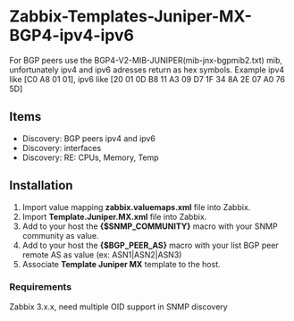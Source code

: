 # Zabbix-Templates-Juniper-MX-BGP4-ipv4-ipv6
For BGP peers use the BGP4-V2-MIB-JUNIPER(mib-jnx-bgpmib2.txt) mib, unfortunately ipv4 and ipv6 adresses return as hex symbols. Example ipv4 like [C0 A8 01 01], ipv6 like [20 01 0D B8 11 A3 09 D7 1F 34 8A 2E 07 A0 76 5D]

Items
-----

  * Discovery: BGP peers ipv4 and ipv6
  * Discovery: interfaces
  * Discovery: RE: CPUs, Memory, Temp

Installation
------------

1. Import value mapping **zabbix.valuemaps.xml** file into Zabbix.
2. Import **Template.Juniper.MX.xml** file into Zabbix.
3. Add to your host the **{$SNMP_COMMUNITY}** macro with your SNMP community as value.
4. Add to your host the **{$BGP_PEER_AS}** macro with your list BGP peer remote AS as value (ex: ASN1|ASN2|ASN3)
5. Associate **Template Juniper MX** template to the host.

### Requirements

Zabbix 3.x.x, need multiple OID support in SNMP discovery
